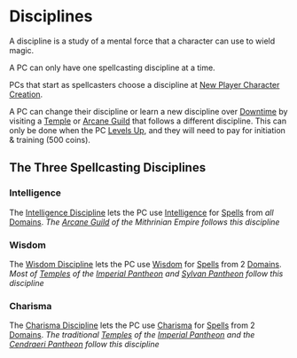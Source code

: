 # Disciplines

A discipline is a study of a mental force that a character can use to wield magic.

A PC can only have one spellcasting discipline at a time.

PCs that start as spellcasters choose a discipline at [New Player Character Creation](../../../Character%20Creation/New%20Player%20Character%20Creation.md).

A PC can change their discipline or learn a new discipline over [Downtime](../../../Player%20Characters/Derived%20Statistics/Level.md#Downtime) by visiting a [Temple](../../../Resources%20for%20GMs/Economy/Price%20Subtables/Holy%20Temple.md) or [Arcane Guild](../../../Resources%20for%20GMs/Economy/Price%20Subtables/Arcane%20Guild.md) that follows a different discipline. This can only be done when the PC [Levels Up](../../../Player%20Characters/Derived%20Statistics/Level.md#Level%20Up), and they will need to pay for initiation & training (500 coins).

## The Three Spellcasting Disciplines

### Intelligence

The [Intelligence Discipline](Intelligence%20Discipline.md) lets the PC use [Intelligence](../../../Player%20Characters/The%20Ability%20Scores/Intelligence.md) for [Spells](../Spells.md) from *all* [Domains](../../Spells/Spell%20Domains/Spell%20Domains.md).
*The [Arcane Guild](../../../Resources%20for%20GMs/Economy/Price%20Subtables/Arcane%20Guild.md) of the Mithrinian Empire follows this discipline*

### Wisdom

The [Wisdom Discipline](Wisdom%20Discipline.md) lets the PC use [Wisdom](../../../Player%20Characters/The%20Ability%20Scores/Wisdom.md) for [Spells](../Spells.md) from 2 [Domains](../../Spells/Spell%20Domains/Spell%20Domains.md).
*Most of [Temples](../../../Resources%20for%20GMs/Economy/Price%20Subtables/Holy%20Temple.md) of the [Imperial Pantheon](../../Deities/Mithrinian%20Pantheons/Imperial%20Pantheon.md) and [Sylvan Pantheon](../../Deities/Mithrinian%20Pantheons/Sylvan%20Pantheon.md) follow this discipline*

### Charisma

The [Charisma Discipline](Charisma%20Discipline.md) lets the PC use [Charisma](../../../Player%20Characters/The%20Ability%20Scores/Charisma.md) for [Spells](../Spells.md) from 2 [Domains](../../Spells/Spell%20Domains/Spell%20Domains.md).
*The traditional [Temples](../../../Resources%20for%20GMs/Economy/Price%20Subtables/Holy%20Temple.md) of the [Imperial Pantheon](../../Deities/Mithrinian%20Pantheons/Imperial%20Pantheon.md) and the [Cendraeri Pantheon](../../Deities/Mithrinian%20Pantheons/Cendraeri%20Pantheon.md) follow this discipline*
